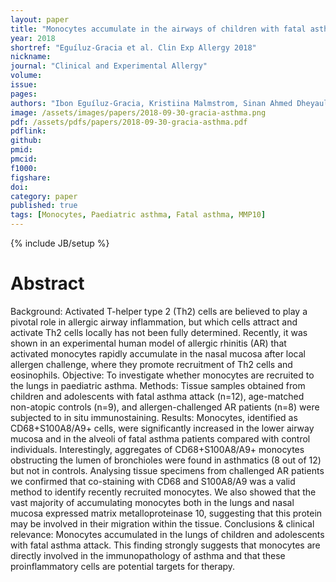 ```yaml
---
layout: paper
title: "Monocytes accumulate in the airways of children with fatal asthma"
year: 2018
shortref: "Eguíluz-Gracia et al. Clin Exp Allergy 2018"
nickname: 
journal: "Clinical and Experimental Allergy"
volume: 
issue: 
pages: 
authors: "Ibon Eguíluz-Gracia, Kristiina Malmstrom, Sinan Ahmed Dheyauldeen, Jouko Lohi, Antti Sajantila, Ragnhild Aaløkken, <strong>Arvind YM Sundaram</strong>, Gregor D Gilfillan, Mika Makela, Espen S Baekkevold, Frode L Jahnsen*"
image: /assets/images/papers/2018-09-30-gracia-asthma.png
pdf: /assets/pdfs/papers/2018-09-30-gracia-asthma.pdf
pdflink: 
github: 
pmid: 
pmcid: 
f1000: 
figshare: 
doi: 
category: paper
published: true
tags: [Monocytes, Paediatric asthma, Fatal asthma, MMP10]
---
```

{% include JB/setup %}

# Abstract 

Background: Activated T-helper type 2 (Th2) cells are believed to play a pivotal role in allergic airway inflammation, but which cells attract and activate Th2 cells locally has not been fully determined. Recently, it was shown in an experimental human model of allergic rhinitis (AR) that activated monocytes rapidly accumulate in the nasal mucosa after local allergen challenge, where they promote recruitment of Th2 cells and eosinophils.
Objective: To investigate whether monocytes are recruited to the lungs in paediatric asthma.
Methods: Tissue samples obtained from children and adolescents with fatal asthma attack (n=12), age-matched non-atopic controls (n=9), and allergen-challenged AR patients (n=8) were subjected to in situ immunostaining. 
Results: Monocytes, identified as CD68+S100A8/A9+ cells, were significantly increased in the lower airway mucosa and in the alveoli of fatal asthma patients compared with control individuals. Interestingly, aggregates of CD68+S100A8/A9+ monocytes obstructing the lumen of bronchioles were found in asthmatics (8 out of 12) but not in controls. Analysing tissue specimens from challenged AR patients we confirmed that co-staining with CD68 and S100A8/A9 was a valid method to identify recently recruited monocytes. We also showed that the vast majority of accumulating monocytes both in the lungs and nasal mucosa expressed matrix metalloproteinase 10, suggesting that this protein may be involved in their migration within the tissue.
Conclusions & clinical relevance: Monocytes accumulated in the lungs of children and adolescents with fatal asthma attack. This finding strongly suggests that monocytes are directly involved in the immunopathology of asthma and that these proinflammatory cells are potential targets for therapy.  
